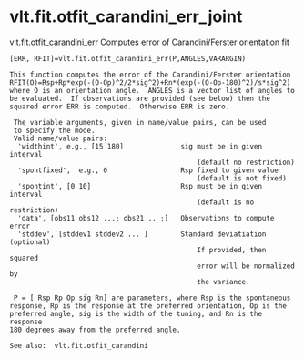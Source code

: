 # vlt.fit.otfit_carandini_err_joint

  vlt.fit.otfit_carandini_err Computes error of Carandini/Ferster orientation fit
 
    [ERR, RFIT]=vlt.fit.otfit_carandini_err(P,ANGLES,VARARGIN) 
 
    This function computes the error of the Carandini/Ferster orientation
    RFIT(O)=Rsp+Rp*exp(-(O-Op)^2/2*sig^2)+Rn*(exp(-(O-Op-180)^2)/s*sig^2)
    where O is an orientation angle.  ANGLES is a vector list of angles to
    be evaluated.  If observations are provided (see below) then the
    squared error ERR is computed.  Otherwise ERR is zero.
 
     The variable arguments, given in name/value pairs, can be used
     to specify the mode.
     Valid name/value pairs:
      'widthint', e.g., [15 180]              sig must be in given interval
                                                  (default no restriction)
      'spontfixed',  e.g., 0                  Rsp fixed to given value
                                                  (default is not fixed)
      'spontint', [0 10]                      Rsp must be in given interval
                                                  (default is no restriction)
      'data', [obs11 obs12 ...; obs21 .. ;]   Observations to compute error
      'stddev', [stddev1 stddev2 ... ]        Standard deviatiation (optional)
                                                  If provided, then squared
                                                  error will be normalized by
                                                  the variance.
 
     P = [ Rsp Rp Op sig Rn] are parameters, where Rsp is the spontaneous
    response, Rp is the response at the preferred orientation, Op is the
    preferred angle, sig is the width of the tuning, and Rn is the response
    180 degrees away from the preferred angle.
 
    See also:  vlt.fit.otfit_carandini
